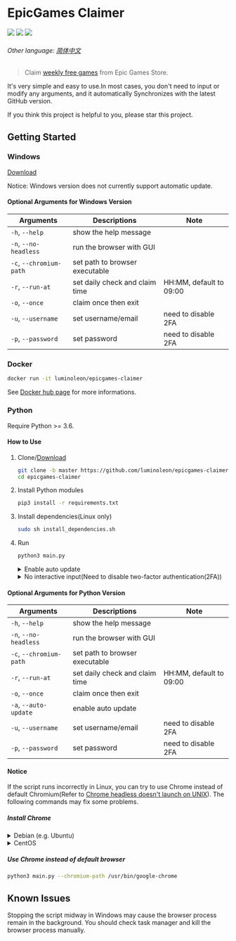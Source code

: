 # EpicGames Claimer

<!-- [START badges] -->

![](https://img.shields.io/badge/language-python-3572A5.svg) ![](https://img.shields.io/github/license/luminoleon/epicgames-claimer.svg) ![](https://img.shields.io/github/last-commit/luminoleon/epicgames-claimer.svg)

<!-- [END badges] -->

###### Other language: [简体中文](docs/README_ZH.md)

> Claim [weekly free games](https://www.epicgames.com/store/free-games) from Epic Games Store.

It's very simple and easy to use.In most cases, you don't need to input or modify any arguments, and it automatically Synchronizes with the latest GitHub version.

If you think this project is helpful to you, please star this project.

## Getting Started

### Windows

[Download](https://github.com/luminoleon/epicgames-claimer/releases)

Notice: Windows version does not currently support automatic update.

#### Optional Arguments for Windows Version

| Arguments                 | Descriptions                   | Note                    |
| ------------------------- | -------------------------------|------------------------ |
| `-h`, `--help`            | show the help message          |                         |
| `-n`, `--no-headless`     | run the browser with GUI       |                         |
| `-c`, `--chromium-path`   | set path to browser executable |                         |
| `-r`, `--run-at`          | set daily check and claim time | HH:MM, default to 09:00 |
| `-o`, `--once`            | claim once then exit           |                         |
| `-u`, `--username`        | set username/email             | need to disable 2FA     |
| `-p`, `--password`        | set password                   | need to disable 2FA     |

### Docker

``` bash
docker run -it luminoleon/epicgames-claimer
```

See [Docker hub page](https://hub.docker.com/r/luminoleon/epicgames-claimer) for more informations.

### Python

Require Python >= 3.6.

#### How to Use

1. Clone/[Download](https://github.com/luminoleon/epicgames-claimer/releases)

    ``` bash
    git clone -b master https://github.com/luminoleon/epicgames-claimer.git
    cd epicgames-claimer
    ```

2. Install Python modules

    ``` bash
    pip3 install -r requirements.txt
    ```

3. Install dependencies(Linux only)

    ``` bash
    sudo sh install_dependencies.sh
    ```

4. Run

    ``` bash
    python3 main.py
    ```

    <details>
    <summary>Enable auto update</summary>

    ```bash
    python3 main.py --auto-update
    ```

    </details>

    <details>
    <summary>No interactive input(Need to disable two-factor authentication(2FA))</summary>

    ```bash
    python3 main.py -u <YOUR EMAIL> -p <YOUR PASSWORD>
    ```

    </details>

#### Optional Arguments for Python Version

| Arguments               | Descriptions                   | Note                    |
| ----------------------- | ------------------------------ | ----------------------- |
| `-h`, `--help`          | show the help message          |                         |
| `-n`, `--no-headless`   | run the browser with GUI       |                         |
| `-c`, `--chromium-path` | set path to browser executable |                         |
| `-r`, `--run-at`        | set daily check and claim time | HH:MM, default to 09:00 |
| `-o`, `--once`          | claim once then exit           |                         |
| `-a`, `--auto-update`   | enable auto update             |                         |
| `-u`, `--username`      | set username/email             | need to disable 2FA     |
| `-p`, `--password`      | set password                   | need to disable 2FA     |

#### Notice

If the script runs incorrectly in Linux, you can try to use Chrome instead of default Chromium(Refer to [Chrome headless doesn't launch on UNIX](https://github.com/puppeteer/puppeteer/blob/main/docs/troubleshooting.md#chrome-headless-doesnt-launch-on-unix)). The following commands may fix some problems.

##### Install Chrome

<details>
<summary>Debian (e.g. Ubuntu)</summary>

``` bash
curl -LO https://dl.google.com/linux/direct/google-chrome-stable_current_amd64.deb
sudo apt install -y ./google-chrome-stable_current_amd64.deb
rm google-chrome-stable_current_amd64.deb
```

</details>

<details>
<summary>CentOS</summary>

``` bash
curl -LO https://dl.google.com/linux/direct/google-chrome-stable_current_x86_64.rpm
sudo yum install -y ./google-chrome-stable_current_x86_64.rpm
rm -I google-chrome-stable_current_x86_64.rpm
```

</details>

##### Use Chrome instead of default browser

``` bash
python3 main.py --chromium-path /usr/bin/google-chrome
```

## Known Issues

Stopping the script midway in Windows may cause the browser process remain in the background. You should check task manager and kill the browser process manually.
